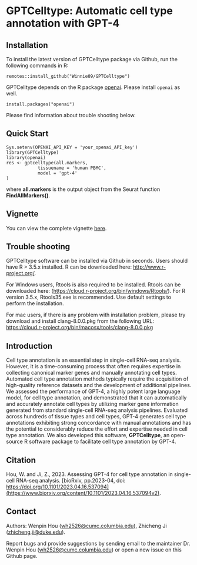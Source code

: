 GPTCelltype: Automatic cell type annotation with GPT-4
====

## Installation 

To install the latest version of GPTCelltype package via Github, run the following commands in R:
```{r eval = FALSE}
remotes::install_github("Winnie09/GPTCelltype")
```
GPTCelltype depends on the R package [openai](https://cran.r-project.org/web/packages/openai/index.html). Please install `openai` as well. 

```{r eval = FALSE}
install.packages("openai")
```
Please find information about trouble shooting below.

## Quick Start 
```{r eval = FALSE}
Sys.setenv(OPENAI_API_KEY = 'your_openai_API_key')
library(GPTCelltype)library(openai)res <- gptcelltype(all.markers,             tissuename = 'human PBMC',             model = 'gpt-4')
```
where **all.markers** is the output object from the Seurat function **FindAllMarkers()**. 

## Vignette
You can view the complete vignette [here](https://winnie09.github.io/Wenpin_Hou/pages/gptcelltype.html).

## Trouble shooting

GPTCelltype software can be installed via Github in seconds. Users should have R > 3.5.x installed. R can be downloaded here: http://www.r-project.org/.

For Windows users, Rtools is also required to be installed. Rtools can be downloaded here: (https://cloud.r-project.org/bin/windows/Rtools/). For R version 3.5.x, Rtools35.exe is recommended. Use default settings to perform the installation.

For mac users, if there is any problem with installation problem, please try download and install clang-8.0.0.pkg from the following URL: https://cloud.r-project.org/bin/macosx/tools/clang-8.0.0.pkg


## Introduction
Cell type annotation is an essential step in single-cell RNA-seq analysis. However, it is a time-consuming process that often requires expertise in collecting canonical marker genes and manually annotating cell types. Automated cell type annotation methods typically require the acquisition of high-quality reference datasets and the development of additional pipelines. We assessed the performance of GPT-4, a highly potent large language model, for cell type annotation, and demonstrated that it can automatically and accurately annotate cell types by utilizing marker gene information generated from standard single-cell RNA-seq analysis pipelines. Evaluated across hundreds of tissue types and cell types, GPT-4 generates cell type annotations exhibiting strong concordance with manual annotations and has the potential to considerably reduce the effort and expertise needed in cell type annotation. We also developed this software, **GPTCelltype**, an open-source R software package to facilitate cell type annotation by GPT-4.

## Citation

Hou, W. and Ji, Z., 2023. Assessing GPT-4 for cell type annotation in single-cell RNA-seq analysis. [bioRxiv, pp.2023-04, doi: https://doi.org/10.1101/2023.04.16.537094](https://www.biorxiv.org/content/10.1101/2023.04.16.537094v2). 


## Contact

Authors: Wenpin Hou (wh2526@cumc.columbia.edu), Zhicheng Ji (zhicheng.ji@duke.edu).

Report bugs and provide suggestions by sending email to the maintainer Dr. Wenpin Hou (wh2526@cumc.columbia.edu) or open a new issue on this Github page. 
